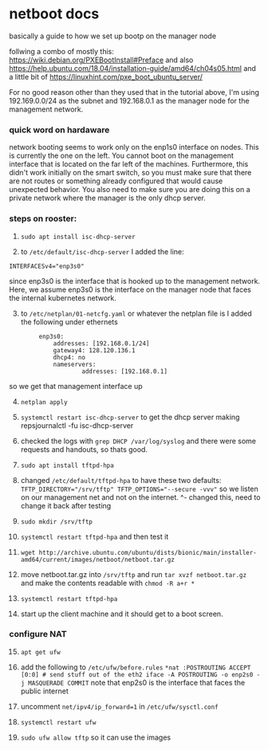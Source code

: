 # netboot docs

basically a guide to how we set up bootp on the manager node

follwing a combo of mostly this:
https://wiki.debian.org/PXEBootInstall#Preface
and also
https://help.ubuntu.com/18.04/installation-guide/amd64/ch04s05.html
and a little bit of
https://linuxhint.com/pxe_boot_ubuntu_server/


For no good reason other than they used that in the tutorial above, I'm using
192.169.0.0/24 as the subnet and 192.168.0.1 as the manager node for the
management network.

### quick word on hardaware

  network booting seems to work only on the enp1s0 interface on nodes. This is
  currently the one on the left. You cannot boot on the management interface
  that is located on the far left of the machines. Furthermore, this didn't work
  initially on the smart switch, so you must make sure that there are not routes
  or something already configured that would cause unexpected behavior. You also
  need to make sure you are doing this on a private network where the manager is
  the only dhcp server.

### steps on rooster:

  1. `sudo apt install isc-dhcp-server`

  2. to `/etc/default/isc-dhcp-server` I added the line:
    
    INTERFACESv4="enp3s0"
    
  since enp3s0 is the interface that is hooked up to the management network.
  Here, we assume enp3s0 is the interface on the manager node that faces the
  internal kubernetes network.

  3. to `/etc/netplan/01-netcfg.yaml` or whatever the netplan file is I added
    the following under ethernets
    
              enp3s0:
                  addresses: [192.168.0.1/24]
                  gateway4: 128.120.136.1
                  dhcp4: no
                  nameservers:
                          addresses: [192.168.0.1]
    
  so we get that management interface up

  4. `netplan apply`

  5. `systemctl restart isc-dhcp-server` to get the dhcp server making
    repsjournalctl -fu isc-dhcp-server

  6. checked the logs with `grep DHCP /var/log/syslog` and there were some
    requests and handouts, so thats good.

  7. `sudo apt install tftpd-hpa`

  8. changed `/etc/default/tftpd-hpa` to have these two defaults:
    ```
    TFTP_DIRECTORY="/srv/tftp"
    TFTP_OPTIONS="--secure -vvv"
    ```
    so we listen on our management net and not on the internet.
       ^- changed this, need to change it back after testing

  9. `sudo mkdir /srv/tftp`

  10. `systemctl restart tftpd-hpa` and then test it

  11. `wget http://archive.ubuntu.com/ubuntu/dists/bionic/main/installer-amd64/current/images/netboot/netboot.tar.gz`

  12. move netboot.tar.gz into `/srv/tftp` and run `tar xvzf netboot.tar.gz` and make the contents readable with `chmod -R a+r *`

  13. `systemctl restart tftpd-hpa`

  14. start up the client machine and it should get to a boot screen.

### configure NAT

  15. `apt get ufw`

  16. add the following to `/etc/ufw/before.rules`
    ```
    *nat
    :POSTROUTING ACCEPT [0:0]
    # send stuff out of the eth2 iface
    -A POSTROUTING -o enp2s0 -j MASQUERADE
    COMMIT
    ```
    note that enp2s0 is the interface that faces the public internet

  17. uncomment `net/ipv4/ip_forward=1` in `/etc/ufw/sysctl.conf`

  18. `systemctl restart ufw`

  19. `sudo ufw allow tftp` so it can use the images
